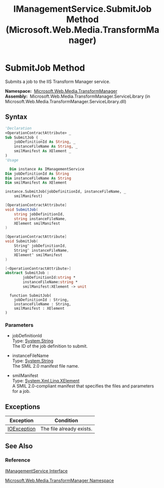 ﻿---
title: IManagementService.SubmitJob Method  (Microsoft.Web.Media.TransformManager)
TOCTitle: SubmitJob Method
ms:assetid: M:Microsoft.Web.Media.TransformManager.IManagementService.SubmitJob(System.String,System.String,System.Xml.Linq.XElement)
ms:mtpsurl: https://msdn.microsoft.com/en-us/library/microsoft.web.media.transformmanager.imanagementservice.submitjob(v=VS.90)
ms:contentKeyID: 36868657
ms.date: 06/14/2012
mtps_version: v=VS.90
f1_keywords:
- Microsoft.Web.Media.TransformManager.IManagementService.SubmitJob
dev_langs:
- csharp
- jscript
- vb
- FSharp
- cpp
api_location:
- Microsoft.Web.Media.TransformManager.ServiceLibrary.dll
api_name:
- Microsoft.Web.Media.TransformManager.IManagementService.SubmitJob
api_type:
- Managed
topic_type:
- apiref
- kbSyntax
product_family_name: VS
ROBOTS: INDEX,FOLLOW
---

# SubmitJob Method

Submits a job to the IIS Transform Manager service.

**Namespace:**  [Microsoft.Web.Media.TransformManager](microsoft-web-media-transformmanager-namespace.md)  
**Assembly:**  Microsoft.Web.Media.TransformManager.ServiceLibrary (in Microsoft.Web.Media.TransformManager.ServiceLibrary.dll)

## Syntax

```vb
'Declaration
<OperationContractAttribute> _
Sub SubmitJob ( _
    jobDefinitionId As String, _
    instanceFileName As String, _
    smilManifest As XElement _
)
'Usage

  Dim instance As IManagementService
Dim jobDefinitionId As String
Dim instanceFileName As String
Dim smilManifest As XElement

instance.SubmitJob(jobDefinitionId, instanceFileName, _
    smilManifest)
```

```csharp
[OperationContractAttribute]
void SubmitJob(
    string jobDefinitionId,
    string instanceFileName,
    XElement smilManifest
)
```

```cpp
[OperationContractAttribute]
void SubmitJob(
    String^ jobDefinitionId, 
    String^ instanceFileName, 
    XElement^ smilManifest
)
```

``` fsharp
[<OperationContractAttribute>]
abstract SubmitJob : 
        jobDefinitionId:string * 
        instanceFileName:string * 
        smilManifest:XElement -> unit 
```

```jscript
  function SubmitJob(
    jobDefinitionId : String, 
    instanceFileName : String, 
    smilManifest : XElement
)
```

### Parameters

  - jobDefinitionId  
    Type: [System.String](https://msdn.microsoft.com/library/s1wwdcbf)  
    The ID of the job definition to submit.  

<!-- end list -->

  - instanceFileName  
    Type: [System.String](https://msdn.microsoft.com/library/s1wwdcbf)  
    The SMIL 2.0 manifest file name.  

<!-- end list -->

  - smilManifest  
    Type: [System.Xml.Linq.XElement](https://msdn.microsoft.com/library/bb340098)  
    A SMIL 2.0-compliant manifest that specifies the files and parameters for a job.  

## Exceptions

|Exception|Condition|
|--- |--- |
|[IOException](https://msdn.microsoft.com/library/hccy4eyd)|The file already exists.|


## See Also

### Reference

[IManagementService Interface](imanagementservice-interface-microsoft-web-media-transformmanager.md)

[Microsoft.Web.Media.TransformManager Namespace](microsoft-web-media-transformmanager-namespace.md)

